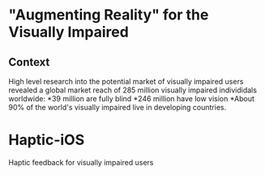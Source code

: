 # "Augmenting Reality" for the Visually Impaired

## Context
High level research into the potential market of visually impaired users revealed a global market reach of 285 million visually impaired individidals worldwide: 
*39 million are fully blind
*246 million have low vision
*About 90% of the world's visually impaired live in developing countries.

# Haptic-iOS
Haptic feedback for visually impaired users
